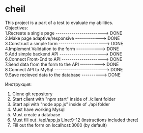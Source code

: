 # cheil

This project is a part of a test to evaluate my abilities.<br />
Objectives:<br />
  1.Recreate a single page ------------------------> DONE<br />
  2.Make page adaptive/responsive -------------> DONE<br />
  3.Construct a simple form -----------------------> DONE<br />
  4.Implement Validation to the form ------------> DONE<br />
  5.Add simple backend API ----------------------> DONE<br />
  6.Connect Front-End to API ---------------------> DONE<br />
  7.Send data from the form to the API ----------> DONE <br />
  8.Connect API to MySql -------------------------> DONE <br />
  9.Save recieved data to the database ---------->  DONE <br />



Инструкция:
  1. Clone git repository
  2. Start client with "npm start" inside of ./client folder
  3. Start api with "node app.js" inside of  ./api folder
  4. Must have working Mysql
  5. Must create a database
  6. Must fill out ./api/app.js Line:9-12 (instructions included there)
  7. Fill out the form on localhost:3000 (by default)